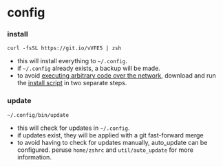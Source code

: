 # config

### install

    curl -fsSL https://git.io/vVFE5 | zsh

- this will install everything to `~/.config`.
- if `~/.config` already exists, a backup will be made.
- to avoid [executing arbitrary code over the network][1], download and run the
  [install script][2] in two separate steps.

[1]: https://curlpipesh.tumblr.com
[2]: https://git.io/vVFE5

### update

    ~/.config/bin/update

- this will check for updates in `~/.config`.
- if updates exist, they will be applied with a git fast-forward merge
- to avoid having to check for updates manually, auto_update can be configured.
  peruse `home/zshrc` and `util/auto_update` for more information.
